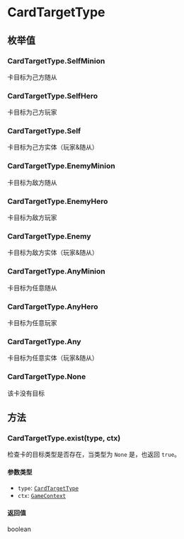 # CardTargetType

## 枚举值

### CardTargetType.SelfMinion

卡目标为己方随从

### CardTargetType.SelfHero

卡目标为己方玩家

### CardTargetType.Self

卡目标为己方实体（玩家&随从）

### CardTargetType.EnemyMinion

卡目标为敌方随从

### CardTargetType.EnemyHero

卡目标为敌方玩家

### CardTargetType.Enemy

卡目标为敌方实体（玩家&随从）

### CardTargetType.AnyMinion

卡目标为任意随从

### CardTargetType.AnyHero

卡目标为任意玩家

### CardTargetType.Any

卡目标为任意实体（玩家&随从）

### CardTargetType.None

该卡没有目标

## 方法

### CardTargetType.exist(type, ctx)

检查卡的目标类型是否存在，当类型为 `None` 是，也返回 `true`。

#### 参数类型

- `type`: [`CardTargetType`](#cardtargettype)
- `ctx`: [`GameContext`](../game.md#gamecontext)

#### 返回值

boolean
